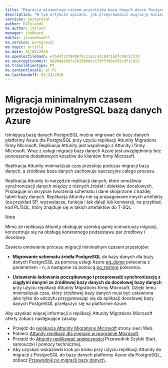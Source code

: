 ```yaml
---
title: "Migracja minimalnym czasem przestojów bazą danych Azure PostgreSQL | Dokumentacja firmy Microsoft"
description: "W tym artykule opisano, jak przeprowadzić migrację minimalnym czasem przestojów wyodrębniania bazy danych programu PostgreSQL w pliku zrzutu, przywracanie bazy danych programu PostgreSQL z pliku archiwum utworzone przez pg_dump w bazie danych Azure dla PostgreSQL i konfigurowania ładowania początkowego i Synchronizacja danych ciągłego źródłowej bazy danych do docelowej bazy danych przy użyciu replikacji Attunity Migrations firmy Microsoft."
services: postgresql
author: HJToland3
ms.author: jtoland
manager: jhubbard
editor: jasonwhowell
ms.service: postgresql
ms.topic: article
ms.date: 01/04/2018
ms.openlocfilehash: efbd4f227880875c11e2c43c84716dfc49c5717d
ms.sourcegitcommit: 9890483687a2b28860ec179f5fd0a292cdf11d22
ms.translationtype: MT
ms.contentlocale: pl-PL
ms.lasthandoff: 01/24/2018
---
```

# <a name="minimal-downtime-migration-to-azure-database-for-postgresql"></a>Migracja minimalnym czasem przestojów PostgreSQL bazą danych Azure
Istniejącą bazę danych PostgreSQL można migrować do bazy danych platformy Azure dla PostgreSQL przy użyciu replikacji Attunity Migrations firmy Microsoft. Replikacja Attunity jest wspólnego z Attunity i firmy Microsoft. Wraz z usługi migracji bazy danych Azure jest uwzględniony bez ponoszenia dodatkowych kosztów do klientów firmy Microsoft. 

Replikacja Attunity minimalizuje czas przestoju podczas migracji bazy danych, a źródłowa baza danych zachowuje operacyjne całego procesu.

Replikacja Attunity to narzędzie replikacji danych, które umożliwia synchronizacji danych między z różnych źródeł i obiektów docelowych. Propaguje on skrypcie tworzenia schematu i dane skojarzone z każdej tabeli bazy danych. Replikacja Attunity nie są propagowane innych artefakty (na przykład SP, wyzwalacze, funkcje i tak dalej) lub konwersji, na przykład, kod PL/SQL, który znajduje się w takich artefaktów do T-SQL.

> [!NOTE]
> Mimo że replikacja Attunity obsługuje szeroką gamę scenariuszy migracji, koncentruje się na obsługę konkretnego podzestawu par źródłowy i docelowy.

Zawiera omówienie procesu migracji minimalnym czasem przestojów:

* **Migrowanie schematu źródła PostgreSQL** do bazy danych dla bazy danych PostgreSQL za pomocą usługi Azure [pg_dump](https://www.postgresql.org/docs/9.3/static/app-pgdump.html) polecenia z parametrem - n, a następnie za pomocą [pg_restore](https://www.postgresql.org/docs/9.3/static/app-pgrestore.html) polecenia.

* **Ustawienie ładowania początkowego i przeprowadź synchronizację z ciągłymi danymi ze źródłowej bazy danych do docelowej bazy danych** przy użyciu replikacji Attunity Migrations firmy Microsoft. Dzięki temu minimalizuje czas, który źródłowej bazy danych musi być ustawiona jako tylko do odczytu przygotowując się do aplikacji docelowej bazy danych PostgreSQL przełączyć się na platformie Azure.

Aby uzyskać więcej informacji o replikacji Attunity Migrations Microsoft oferty zobacz następujące zasoby:
 - Przejdź do [replikacja Attunity Migrations Microsoft](https://aka.ms/attunity-replicate) strony sieci Web.
 - Pobierz [Attunity replikacji dla migracji w programie Microsoft](http://discover.attunity.com/download-replicate-microsoft-lp6657.html).
 - Przejdź do [Attunity replikować społeczności](https://aka.ms/attunity-community/) Przewodnik Szybki Start, samouczki i pomocy technicznej.
 - Aby uzyskać wskazówki krok po kroku przy użyciu replikacji Attunity do migracji z PostgreSQL do bazy danych platformy Azure dla PostgreSQL, zobacz [Przewodnik po migracji bazy danych](https://datamigration.microsoft.com/scenario/postgresql-to-azurepostgresql).